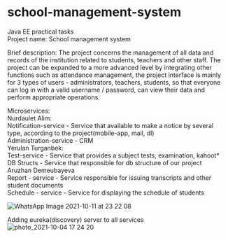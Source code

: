 # school-management-system
Java EE practical tasks  
Project name: School management system  

Brief description: The project concerns the management of all data and records of the institution related to students, teachers and other staff. The project can be expanded to a more advanced level by integrating other functions such as attendance management, the project interface is mainly for 3 types of users - administrators, teachers, students, so that everyone can log in with a valid username / password, can view their data and perform appropriate operations.  

Microservices:  
    Nurdaulet Alim:   
    Notification-service - Service that available to make a notice by several type, according to the project(mobile-app, mail, dl)  
    Administration-service - CRM  
  Yerulan Turganbek:  
    Test-service - Service that provides a subject tests, examination, kahoot*  
    DB Structs - Service that responsible for db structure of our project  
  Aruzhan Demeubayeva  
    Report - service - Service responsible for issuing transcripts and other student documents  
    Schedule - service - Service for displaying the schedule of students  

![WhatsApp Image 2021-10-11 at 23 22 08](https://user-images.githubusercontent.com/57905281/136831142-9a1eb7ee-18e5-4b76-afa7-b284ff843392.jpeg)

Adding eureka(discovery) server to all services
![photo_2021-10-04 17 24 20](https://user-images.githubusercontent.com/57905281/135843342-aa96c91c-a2ce-4bd8-b1ad-cbcd3c404505.jpeg)
